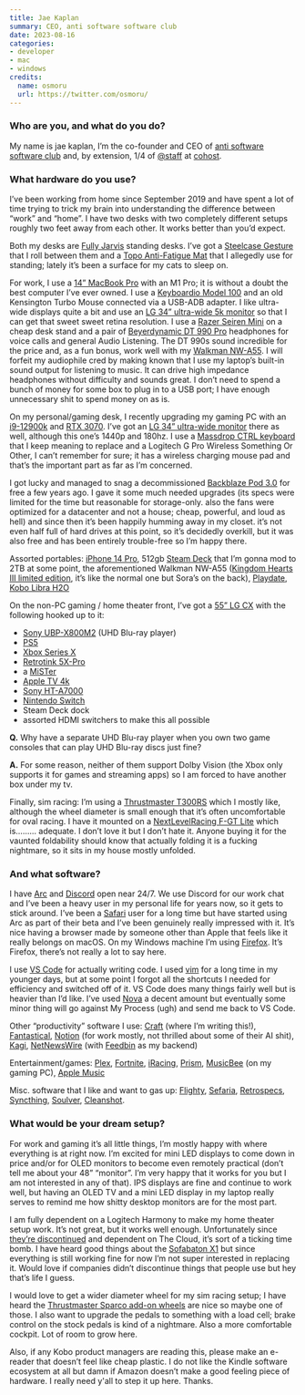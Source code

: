 ```yaml
---
title: Jae Kaplan
summary: CEO, anti software software club
date: 2023-08-16
categories:
- developer
- mac
- windows
credits:
  name: osmoru
  url: https://twitter.com/osmoru/
---
```


### Who are you, and what do you do?

My name is jae kaplan, I’m the co-founder and CEO of [anti software software club](https://antisoftware.club/ "A software development group.") and, by extension, 1/4 of [@staff](https://cohost.org/staff "The staff account on cohost.") at [cohost](https://cohost.org).

### What hardware do you use?

I’ve been working from home since September 2019 and have spent a lot of time trying to trick my brain into understanding the difference between “work” and “home”. I have two desks with two completely different setups roughly two feet away from each other. It works better than you’d expect.

Both my desks are [Fully Jarvis][jarvis-bamboo] standing desks. I’ve got a [Steelcase Gesture][gesture] that I roll between them and a [Topo Anti-Fatigue Mat][topo] that I allegedly use for standing; lately it’s been a surface for my cats to sleep on.

For work, I use a [14” MacBook Pro][macbook-pro] with an M1 Pro; it is without a doubt the best computer I’ve ever owned. I use a [Keyboardio Model 100][model-100] and an old Kensington Turbo Mouse connected via a USB-ADB adapter. I like ultra-wide displays quite a bit and use an [LG 34” ultra-wide 5k monitor][34wk95u-w] so that I can get that sweet sweet retina resolution. I use a [Razer Seiren Mini][seiren-mini] on a cheap desk stand and a pair of [Beyerdynamic DT 990 Pro][dt-990-pro] headphones for voice calls and general Audio Listening. The DT 990s sound incredible for the price and, as a fun bonus, work well with my [Walkman NW-A55][nw-a55]. I will forfeit my audiophile cred by making known that I use my laptop’s built-in sound output for listening to music. It can drive high impedance headphones without difficulty and sounds great. I don’t need to spend a bunch of money for some box to plug in to a USB port; I have enough unnecessary shit to spend money on as is.

On my personal/gaming desk, I recently upgrading my gaming PC with an [i9-12900k][core-i9-12900k] and [RTX 3070][geforce-rtx-3070]. I’ve got an [LG 34” ultra-wide monitor][34gp950g-b] there as well, although this one’s 1440p and 180hz. I use a [Massdrop CTRL keyboard][ctrl] that I keep meaning to replace and a Logitech G Pro Wireless Something Or Other, I can’t remember for sure; it has a wireless charging mouse pad and that’s the important part as far as I’m concerned.

I got lucky and managed to snag a decommissioned [Backblaze Pod 3.0](https://www.backblaze.com/blog/180tb-of-good-vibrations-storage-pod-3-0/ "A post about Backblaze's Storage Pod 3.0 device.") for free a few years ago. I gave it some much needed upgrades (its specs were limited for the time but reasonable for storage-only. also the fans were optimized for a datacenter and not a house; cheap, powerful, and loud as hell) and since then it’s been happily humming away in my closet. it’s not even half full of hard drives at this point, so it’s decidedly overkill, but it was also free and has been entirely trouble-free so I’m happy there.

Assorted portables: [iPhone 14 Pro][iphone-14-pro], 512gb [Steam Deck][steam-deck] that I’m gonna mod to 2TB at some point, the aforementioned Walkman NW-A55 ([Kingdom Hearts III limited edition](https://www.theverge.com/2019/2/7/18215390/kingdom-hearts-3-walkman-sony-headphones-sora-disney "A Verge post about the limited edition Kingdom Heart III Walkman."), it’s like the normal one but Sora’s on the back), [Playdate][], [Kobo Libra H2O][libra-h20]

On the non-PC gaming / home theater front, I’ve got a [55” LG CX][oled55cxpua] with the following hooked up to it:

- [Sony UBP-X800M2][ubp-x800m2] (UHD Blu-ray player)
- [PS5][]
- [Xbox Series X][xbox-series-x]
- [Retrotink 5X-Pro][5x-pro]
- a [MiSTer][]
- [Apple TV 4k][apple-tv-4k]
- [Sony HT-A7000][ht-a7000]
- [Nintendo Switch][switch.2]
- Steam Deck dock
- assorted HDMI switchers to make this all possible

**Q.** Why have a separate UHD Blu-ray player when you own two game consoles that can play UHD Blu-ray discs just fine?

**A.** For some reason, neither of them support Dolby Vision (the Xbox only supports it for games and streaming apps) so I am forced to have another box under my tv.

Finally, sim racing: I’m using a [Thrustmaster T300RS][t300rs-gt-edition] which I mostly like, although the wheel diameter is small enough that it’s often uncomfortable for oval racing. I have it mounted on a [NextLevelRacing F-GT Lite][f-gt-lite] which is……… adequate. I don’t love it but I don’t hate it. Anyone buying it for the vaunted foldability should know that actually folding it is a fucking nightmare, so it sits in my house mostly unfolded.

### And what software?

I have [Arc](https://thebrowser.company/) and [Discord][] open near 24/7. We use Discord for our work chat and I’ve been a heavy user in my personal life for years now, so it gets to stick around. I’ve been a [Safari][] user for a long time but have started using Arc as part of their beta and I’ve been genuinely really impressed with it. It’s nice having a browser made by someone other than Apple that feels like it really belongs on macOS. On my Windows machine I’m using [Firefox][]. It’s Firefox, there’s not really a lot to say here.

I use [VS Code][visual-studio-code] for actually writing code. I used [vim][] for a long time in my younger days, but at some point I forgot all the shortcuts I needed for efficiency and switched off of it. VS Code does many things fairly well but is heavier than I’d like. I’ve used [Nova][nova.2] a decent amount but eventually some minor thing will go against My Process (ugh) and send me back to VS Code.

Other “productivity” software I use: [Craft][craft.2] (where I’m writing this!), [Fantastical][], [Notion][] (for work mostly, not thrilled about some of their AI shit), [Kagi](https://kagi.com/), [NetNewsWire][] (with [Feedbin][] as my backend)

Entertainment/games: [Plex][], [Fortnite][], [iRacing][], [Prism][prism-ios], [MusicBee][] (on my gaming PC), [Apple Music][apple-music]

Misc. software that I like and want to gas up: [Flighty][flighty-ios], [Sefaria][], [Retrospecs][retrospecs-ios], [Syncthing][], [Soulver][], [Cleanshot][cleanshot-x].

### What would be your dream setup?

For work and gaming it’s all little things, I’m mostly happy with where everything is at right now. I’m excited for mini LED displays to come down in price and/or for OLED monitors to become even remotely practical (don’t tell me about your 48” “monitor”. I’m very happy that it works for you but I am not interested in any of that). IPS displays are fine and continue to work well, but having an OLED TV and a mini LED display in my laptop really serves to remind me how shitty desktop monitors are for the most part.

I am fully dependent on a Logitech Harmony to make my home theater setup work. It’s not great, but it works well enough. Unfortunately since [they’re discontinued](https://www.theverge.com/2021/4/10/22377015/logitech-discontinues-harmony-universal-remotes "A Verge article about Logitech Harmony remotes veing discontinued.") and dependent on The Cloud, it’s sort of a ticking time bomb. I have heard good things about the [Sofabaton X1][x1] but since everything is still working fine for now I’m not super interested in replacing it. Would love if companies didn’t discontinue things that people use but hey that’s life I guess.

I would love to get a wider diameter wheel for my sim racing setup; I have heard the [Thrustmaster Sparco add-on wheels][r383-sparco-mod] are nice so maybe one of those. I also want to upgrade the pedals to something with a load cell; brake control on the stock pedals is kind of a nightmare. Also a more comfortable cockpit. Lot of room to grow here.

Also, if any Kobo product managers are reading this, please make an e-reader that doesn’t feel like cheap plastic. I do not like the Kindle software ecosystem at all but damn if Amazon doesn’t make a good feeling piece of hardware. I really need y'all to step it up here. Thanks.

[34gp950g-b]: https://www.lg.com/us/monitors/lg-34gp950g-b-gaming-monitor "A 34 inch monitor."
[34wk95u-w]: http://web.archive.org/web/20230706210311/https://www.lg.com/us/monitors/lg-34wk95u-w-ultrawide-monitor "A 34 inch ultrawide 5K monitor."
[5x-pro]: https://www.retrotink.com/product-page/5x-pro "A device for attaching older consoles to modern TVs."
[apple-music]: https://www.apple.com/apple-music/ "A music streaming service."
[apple-tv-4k]: https://en.wikipedia.org/wiki/Apple_TV#5th_generation_(4K) "A media player."
[cleanshot-x]: https://cleanshot.com/ "Screenshot capture software."
[core-i9-12900k]: https://ark.intel.com/content/www/us/en/ark/products/134599/intel-core-i912900k-processor-30m-cache-up-to-5-20-ghz.html "A CPU."
[craft.2]: https://www.craft.do/ "An online collaborative document service."
[ctrl]: https://drop.com/buy/drop-ctrl-mechanical-keyboard "A mechanical keyboard."
[discord]: https://discord.com/ "A voice and text chat service."
[dt-990-pro]: https://north-america.beyerdynamic.com/dt-990-pro.html "On-ear headphones."
[f-gt-lite]: https://nextlevelracing.com/products/f-gt-lite/ "A video game racing rig."
[fantastical]: https://flexibits.com/fantastical "A calendaring app for the Mac."
[feedbin]: https://feedbin.com/ "A feed reading service."
[firefox]: https://www.mozilla.org/en-US/firefox/new/ "A cross-platform open-source web browser."
[flighty-ios]: https://www.flightyapp.com/ "An app for tracking flights."
[fortnite]: https://en.wikipedia.org/wiki/Fortnite "An online video game."
[geforce-rtx-3070]: https://www.nvidia.com/en-us/geforce/graphics-cards/30-series/rtx-3070-3070ti/ "A graphics card."
[gesture]: http://web.archive.org/web/20190508113942/https://www.amazon.com/dp/B0141G9IHY/ "A desk chair."
[ht-a7000]: https://electronics.sony.com/audio/soundbars/all-soundbars/p/hta7000 "A soundbar."
[iphone-14-pro]: https://en.wikipedia.org/wiki/IPhone_14_Pro "A 6.1 inch iOS smartphone."
[iracing]: http://web.archive.org/web/20230805002914/https://www.iracing.com/ "An virtual racing service."
[jarvis-bamboo]: http://web.archive.org/web/20230420184717/https://www.fully.com/standing-desks/jarvis/jarvis-adjustable-height-desk-bamboo.html "A standing desk."
[libra-h20]: https://us.kobobooks.com/products/kobo-libra-h2o "An ebook reader."
[macbook-pro]: https://www.apple.com/macbook-pro/ "A laptop."
[mister]: https://github.com/MiSTer-devel/Wiki_MiSTer/wiki "A hardware device and software for recreating older consoles/devices."
[model-100]: https://shop.keyboard.io/products/model-100 "A keyboard."
[musicbee]: https://getmusicbee.com/ "Music library software for Windows."
[netnewswire]: https://en.wikipedia.org/wiki/NetNewsWire "A popular feed reader for the Mac."
[notion]: https://www.notion.so/ "A collaborative wiki service."
[nova.2]: https://nova.app/ "A code editor for the Mac."
[nw-a55]: https://www.sony.com/electronics/support/digital-music-players-nw-nwz-a-series/nw-a55/specifications "A digital music player."
[oled55cxpua]: https://www.lg.com/us/tvs/lg-oled55cxpua-oled-4k-tv "A 55 inch television."
[playdate]: https://play.date/ "A portable game console with a crank."
[plex]: https://www.plex.tv/ "Media center software."
[prism-ios]: https://prism-music.app/ "A music playing app with Plex support."
[ps5]: https://www.playstation.com/en-us/ps5/ "A game console."
[r383-sparco-mod]: https://www.thrustmaster.com/products/rally-wheel-add-on-sparco-r383-mod/ "A video game steering wheel."
[retrospecs-ios]: https://8bitartwork.co.uk/ "An app to process images to appear like old computers or consoles."
[safari]: https://www.apple.com/safari/ "A fast web browser."
[sefaria]: http://web.archive.org/web/20210725042531/https://www.sefaria.org/ "An online library of Jewish texts."
[seiren-mini]: https://www.razer.com/streaming-microphones/razer-seiren-mini/RZ19-03450100-R3U1 "A microphone."
[soulver]: http://web.archive.org/web/20210803200243/https://www.acqualia.com/soulver/ "A Mac application that's a cross between a spreadsheet and a calculator."
[steam-deck]: https://en.wikipedia.org/wiki/Steam_Deck "A portable gaming machine."
[switch.2]: https://www.nintendo.com/switch/ "A gaming console."
[syncthing]: https://syncthing.net/ "Self-hosted file syncing software."
[t300rs-gt-edition]: https://www.thrustmaster.com/en-us/products/t300rs-gt-edition/ "A video game racing wheel."
[topo]: http://web.archive.org/web/20210527172118/https://www.amazon.com/dp/b00v3to9ek "A standing mat."
[ubp-x800m2]: https://electronics.sony.com/tv-video/blu-ray-dvd-players/4k-ultra-hd-blu-ray-disc-players/p/ubpx800m2 "A Blu-ray player."
[vim]: https://www.vim.org/ "A command-line text editor."
[visual-studio-code]: https://code.visualstudio.com/ "A development IDE."
[x1]: https://sofabaton.com/x1.html "A universal remote control."
[xbox-series-x]: https://www.xbox.com/en-us/consoles/xbox-series-x "A game console."

